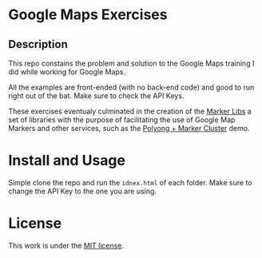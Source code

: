 # Google Maps Exercises

## Description

This repo constains the problem and solution to the Google Maps training I did while working for Google Maps.

All the examples are front-ended (with no back-end code) and good to run right out of the bat. Make sure to check the API Keys.

These exercises eventualy culminated in the creation of the [Marker Libs](https://github.com/Fl4m3Ph03n1x/MarkerLibs) a set of libraries 
with the purpose of facilitating the use of Google Map Markers and other services, such as the [Polyong + Marker Cluster](https://github.com/Fl4m3Ph03n1x/marker-cluster-polygon) demo. 

# Install and Usage

Simple clone the repo and run the `idnex.html` of each folder. Make sure to change the API Key to the one you are using.

# License

This work is under the [MIT license](https://github.com/angular/angular.js/blob/master/LICENSE).
